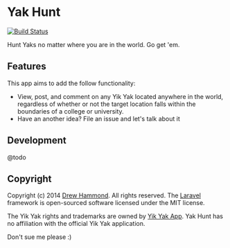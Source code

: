 # Yak Hunt

[![Build Status](https://travis-ci.org/drewhammond/yak-hunt.svg)](https://travis-ci.org/drewhammond/yak-hunt)

Hunt Yaks no matter where you are in the world. Go get 'em.

## Features

This app aims to add the follow functionality:

- View, post, and comment on any Yik Yak located anywhere in the world, regardless of whether or not the target location
 falls within the boundaries of a college or university.
- Have an another idea? File an issue and let's talk about it

## Development

@todo

## Copyright

Copyright (c) 2014 [Drew Hammond](https://drewhammond.me). All rights reserved. The [Laravel](https://github.com/laravel/laravel) framework is open-sourced software licensed under the MIT license. 

The Yik Yak rights and trademarks are owned by [Yik Yak App](http://www.yikyakapp.com/). Yak Hunt has no affiliation with the official Yik Yak application.

Don't sue me please :)
